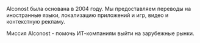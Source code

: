 Alconost была основана в 2004 году. Мы предоставляем переводы на иностранные языки, локализацию приложений и игр, видео и контекстную рекламу.

Миссия Alconost - помочь ИТ-компаниям выйти на зарубежные рынки.
